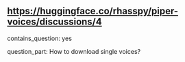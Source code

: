 ## https://huggingface.co/rhasspy/piper-voices/discussions/4

contains_question: yes

question_part: How to download single voices?